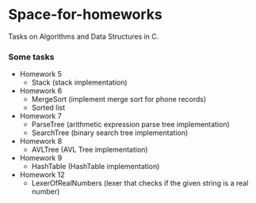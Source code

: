# Space-for-homeworks
Tasks on Algorithms and Data Structures in C.

### Some tasks

- Homework 5
  - Stack (stack implementation)
- Homework 6
  - MergeSort (implement merge sort for phone records)
  - Sorted list
- Homework 7
  - ParseTree (arithmetic expression parse tree implementation)
  - SearchTree (binary search tree implementation)
- Homework 8
  - AVLTree (AVL Tree implementation)
- Homework 9
  - HashTable (HashTable implementation)
- Homework 12
  - LexerOfRealNumbers (lexer that checks if the given string is a real number)
